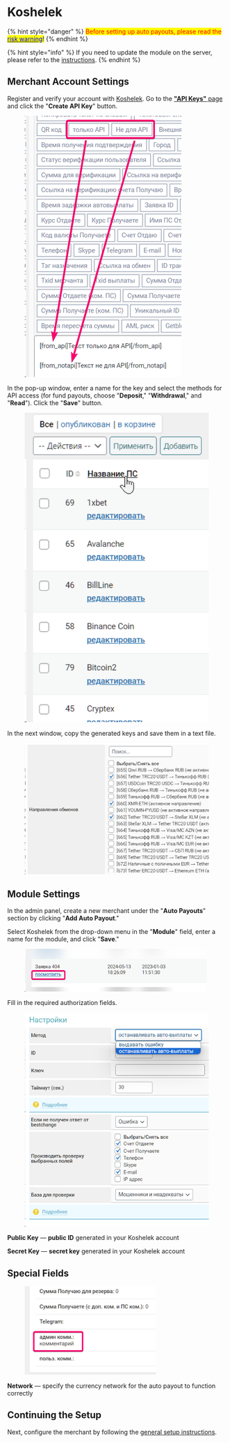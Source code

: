 # Koshelek

{% hint style="danger" %}
<mark style="color:red;">Before setting up auto payouts, please read the</mark> [<mark style="color:blue;">risk warning</mark>](https://premium.gitbook.io/main/osnovnye-nastroiki/merchanty-i-avtovyplaty/avtovyplaty/preduprezhdenie-o-riskakh)<mark style="color:blue;">!</mark>
{% endhint %}

{% hint style="info" %}
If you need to update the module on the server, please refer to the [instructions](https://premium.gitbook.io/main/osnovnye-nastroiki/faq/obnovlenie-failov-skripta-na-servere/kak-obnovit-faily-na-servere#moduli-merchantov-i-avtovyplat).
{% endhint %}

## Merchant Account Settings

Register and verify your account with [Koshelek](https://koshelek.ru/). Go to the [**"API Keys"** page](https://koshelek.ru/account/keysApi) and click the "**Create API Key**" button.

<figure><img src="../../../.gitbook/assets/image (1757).png" alt=""><figcaption></figcaption></figure>

In the pop-up window, enter a name for the key and select the methods for API access (for fund payouts, choose "**Deposit**," "**Withdrawal**," and "**Read**"). Click the "**Save**" button.

<figure><img src="../../../.gitbook/assets/image (1761).png" alt="" width="467"><figcaption></figcaption></figure>

In the next window, copy the generated keys and save them in a text file.

<figure><img src="../../../.gitbook/assets/image (1760).png" alt="" width="474"><figcaption></figcaption></figure>

## Module Settings

In the admin panel, create a new merchant under the "**Auto Payouts**" section by clicking "**Add Auto Payout**."

Select Koshelek from the drop-down menu in the "**Module**" field, enter a name for the module, and click "**Save**."

<figure><img src="../../../.gitbook/assets/image (1750).png" alt="" width="419"><figcaption></figcaption></figure>

Fill in the required authorization fields.

<figure><img src="../../../.gitbook/assets/image (1753).png" alt="" width="426"><figcaption></figcaption></figure>

**Public Key** — **public ID** generated in your Koshelek account

**Secret Key** — **secret key** generated in your Koshelek account

## Special Fields

<figure><img src="../../../.gitbook/assets/image (1754).png" alt="" width="302"><figcaption></figcaption></figure>

**Network** — specify the currency network for the auto payout to function correctly

## Continuing the Setup

Next, configure the merchant by following the [general setup instructions](https://premium.gitbook.io/rukovodstvo-polzovatelya/osnovnye-nastroiki/merchanty-i-avtovyplaty/avtovyplaty/obshie-nastroiki-merchantov-avtovyplat).
